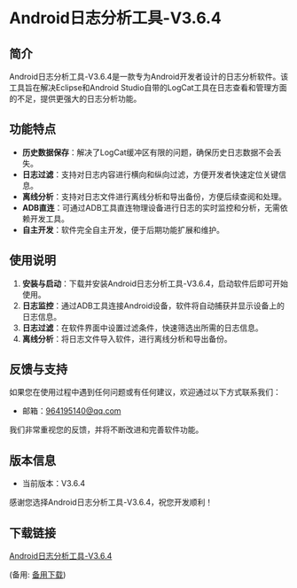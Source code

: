 # Android日志分析工具-V3.6.4

## 简介

Android日志分析工具-V3.6.4是一款专为Android开发者设计的日志分析软件。该工具旨在解决Eclipse和Android Studio自带的LogCat工具在日志查看和管理方面的不足，提供更强大的日志分析功能。

## 功能特点

- **历史数据保存**：解决了LogCat缓冲区有限的问题，确保历史日志数据不会丢失。
- **日志过滤**：支持对日志内容进行横向和纵向过滤，方便开发者快速定位关键信息。
- **离线分析**：支持对日志文件进行离线分析和导出备份，方便后续查阅和处理。
- **ADB直连**：可通过ADB工具直连物理设备进行日志的实时监控和分析，无需依赖开发工具。
- **自主开发**：软件完全自主开发，便于后期功能扩展和维护。

## 使用说明

1. **安装与启动**：下载并安装Android日志分析工具-V3.6.4，启动软件后即可开始使用。
2. **日志监控**：通过ADB工具连接Android设备，软件将自动捕获并显示设备上的日志信息。
3. **日志过滤**：在软件界面中设置过滤条件，快速筛选出所需的日志信息。
4. **离线分析**：将日志文件导入软件，进行离线分析和导出备份。

## 反馈与支持

如果您在使用过程中遇到任何问题或有任何建议，欢迎通过以下方式联系我们：

- 邮箱：964195140@qq.com

我们非常重视您的反馈，并将不断改进和完善软件功能。

## 版本信息

- 当前版本：V3.6.4

感谢您选择Android日志分析工具-V3.6.4，祝您开发顺利！

## 下载链接
[Android日志分析工具-V3.6.4](https://pan.quark.cn/s/859d5633fc6c) 

(备用: [备用下载](https://pan.baidu.com/s/1-dhxycBl4M0fZjDO2rASrQ?pwd=1234))
